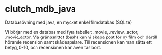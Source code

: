 # clutch_mdb_java
Databasövning med java, en mycket enkel filmdatabas (SQLite)

Vi börjar med en databas med fyra tabeller: .movie, .review, .actor, .movie_actor.
Via gränssnittet (bash) kan vi skapa post för ny film och därtill hörande recension
samt skådespelare. Till recensionen kan man sätta ett betyg, 0-10, och recensionen
kan även tas bort.

